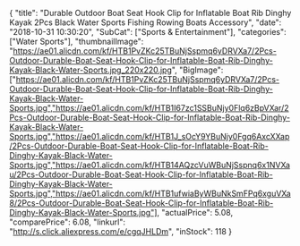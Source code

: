 {
	"title": "Durable Outdoor Boat Seat Hook Clip for Inflatable Boat Rib Dinghy Kayak 2Pcs Black Water Sports Fishing Rowing Boats Accessory",
	"date": "2018-10-31 10:30:20",
	"SubCat": ["Sports & Entertainment"],
	"categories": ["Water Sports"],
	"thumbnailImage": "https://ae01.alicdn.com/kf/HTB1PvZKc25TBuNjSspmq6yDRVXa7/2Pcs-Outdoor-Durable-Boat-Seat-Hook-Clip-for-Inflatable-Boat-Rib-Dinghy-Kayak-Black-Water-Sports.jpg_220x220.jpg",
	"BigImage": ["https://ae01.alicdn.com/kf/HTB1PvZKc25TBuNjSspmq6yDRVXa7/2Pcs-Outdoor-Durable-Boat-Seat-Hook-Clip-for-Inflatable-Boat-Rib-Dinghy-Kayak-Black-Water-Sports.jpg","https://ae01.alicdn.com/kf/HTB1I67zc1SSBuNjy0Flq6zBpVXar/2Pcs-Outdoor-Durable-Boat-Seat-Hook-Clip-for-Inflatable-Boat-Rib-Dinghy-Kayak-Black-Water-Sports.jpg","https://ae01.alicdn.com/kf/HTB1J_sOcY9YBuNjy0Fgq6AxcXXap/2Pcs-Outdoor-Durable-Boat-Seat-Hook-Clip-for-Inflatable-Boat-Rib-Dinghy-Kayak-Black-Water-Sports.jpg","https://ae01.alicdn.com/kf/HTB14AQzcVuWBuNjSspnq6x1NVXau/2Pcs-Outdoor-Durable-Boat-Seat-Hook-Clip-for-Inflatable-Boat-Rib-Dinghy-Kayak-Black-Water-Sports.jpg","https://ae01.alicdn.com/kf/HTB1ufwiaByWBuNkSmFPq6xguVXa8/2Pcs-Outdoor-Durable-Boat-Seat-Hook-Clip-for-Inflatable-Boat-Rib-Dinghy-Kayak-Black-Water-Sports.jpg"],
	"actualPrice": 5.08,
	"comparePrice": 6.08,
	"linkurl": "http://s.click.aliexpress.com/e/cgqJHLDm",
	"inStock": 118
}
